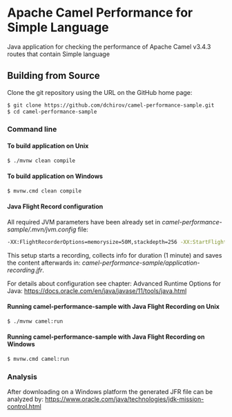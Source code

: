 
# Apache Camel Performance for Simple Language
Java application for checking the performance of Apache Camel v3.4.3 routes that contain Simple language


## Building from Source
Clone the git repository using the URL on the GitHub home page:

```bash
$ git clone https://github.com/dchirov/camel-performance-sample.git
$ cd camel-performance-sample
```

### Command line

#### To build application on Unix
```bash
$ ./mvnw clean compile
```

#### To build application on Windows
```bash
$ mvnw.cmd clean compile
```

#### Java Flight Record configuration
All required JVM parameters have been already set in _camel-performance-sample/.mvn/jvm.config_ file:
```bash
-XX:FlightRecorderOptions=memorysize=50M,stackdepth=256 -XX:StartFlightRecording=disk=true,duration=1m,filename=application-recording.jfr,maxsize=100M
```
This setup starts a recording, collects info for duration (1 minute) and saves the content afterwards in: _camel-performance-sample/application-recording.jfr_.

For details about configuration see chapter: Advanced Runtime Options for Java: https://docs.oracle.com/en/java/javase/11/tools/java.html


#### Running camel-performance-sample with Java Flight Recording on Unix
```bash
$ ./mvnw camel:run
```

#### Running camel-performance-sample with Java Flight Recording on Windows
```bash
$ mvnw.cmd camel:run
```

### Analysis
After downloading on a Windows platform the generated JFR file can be analyzed by:
https://www.oracle.com/java/technologies/jdk-mission-control.html
